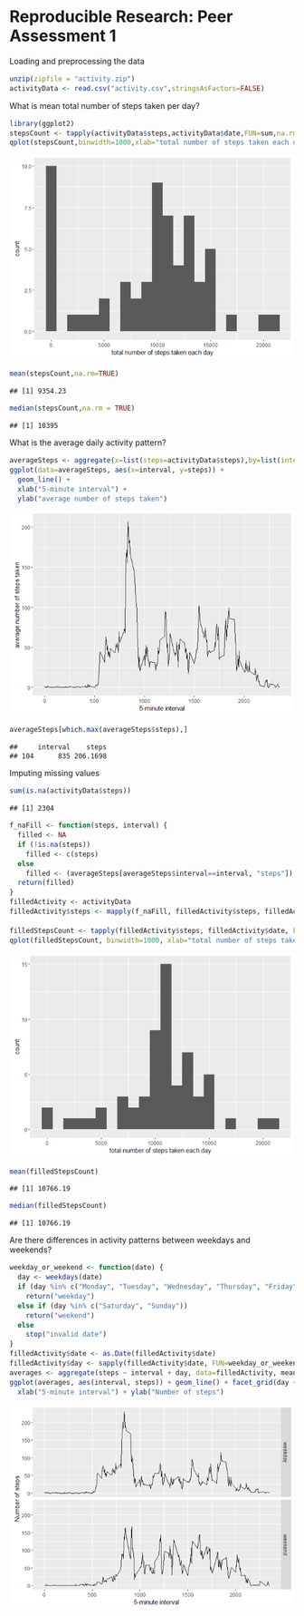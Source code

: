 # Reproducible Research: Peer Assessment 1

Loading and preprocessing the data


```r
unzip(zipfile = "activity.zip")
activityData <- read.csv("activity.csv",stringsAsFactors=FALSE)
```

What is mean total number of steps taken per day?


```r
library(ggplot2)
stepsCount <- tapply(activityData$steps,activityData$date,FUN=sum,na.rm=TRUE )
qplot(stepsCount,binwidth=1000,xlab="total number of steps taken each day")
```

![](PA1_template_files/figure-html/unnamed-chunk-2-1.png)<!-- -->

```r
mean(stepsCount,na.rm=TRUE)
```

```
## [1] 9354.23
```

```r
median(stepsCount,na.rm = TRUE)
```

```
## [1] 10395
```

What is the average daily activity pattern?


```r
averageSteps <- aggregate(x=list(steps=activityData$steps),by=list(interval=activityData$interval),FUN=mean,na.rm= TRUE )
ggplot(data=averageSteps, aes(x=interval, y=steps)) +
  geom_line() +
  xlab("5-minute interval") +
  ylab("average number of steps taken")
```

![](PA1_template_files/figure-html/unnamed-chunk-3-1.png)<!-- -->

```r
averageSteps[which.max(averageSteps$steps),]
```

```
##     interval    steps
## 104      835 206.1698
```

Imputing missing values


```r
sum(is.na(activityData$steps))
```

```
## [1] 2304
```

```r
f_naFill <- function(steps, interval) {
  filled <- NA
  if (!is.na(steps))
    filled <- c(steps)
  else
    filled <- (averageSteps[averageSteps$interval==interval, "steps"])
  return(filled)
}
filledActivity <- activityData
filledActivity$steps <- mapply(f_naFill, filledActivity$steps, filledActivity$interval)

filledStepsCount <- tapply(filledActivity$steps, filledActivity$date, FUN=sum)
qplot(filledStepsCount, binwidth=1000, xlab="total number of steps taken each day")
```

![](PA1_template_files/figure-html/unnamed-chunk-4-1.png)<!-- -->

```r
mean(filledStepsCount)
```

```
## [1] 10766.19
```

```r
median(filledStepsCount)
```

```
## [1] 10766.19
```

Are there differences in activity patterns between weekdays and weekends?


```r
weekday_or_weekend <- function(date) {
  day <- weekdays(date)
  if (day %in% c("Monday", "Tuesday", "Wednesday", "Thursday", "Friday"))
    return("weekday")
  else if (day %in% c("Saturday", "Sunday"))
    return("weekend")
  else
    stop("invalid date")
}
filledActivity$date <- as.Date(filledActivity$date)
filledActivity$day <- sapply(filledActivity$date, FUN=weekday_or_weekend)
averages <- aggregate(steps ~ interval + day, data=filledActivity, mean)
ggplot(averages, aes(interval, steps)) + geom_line() + facet_grid(day ~ .) +
  xlab("5-minute interval") + ylab("Number of steps")
```

![](PA1_template_files/figure-html/unnamed-chunk-5-1.png)<!-- -->

